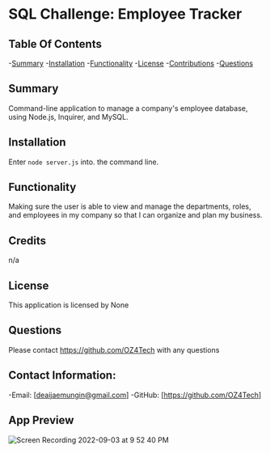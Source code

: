 # SQL Challenge: Employee Tracker

  ## Table Of Contents
-[Summary](#summary)
-[Installation](#installation)
-[Functionality](#functionality)
-[License](#license)
-[Contributions](#contributions)
-[Questions](#questions)

## Summary
Command-line application to manage a company's employee database, using Node.js, Inquirer, and MySQL.


## Installation
Enter `node server.js` into. the command line.

## Functionality
Making sure the user is able to view and manage the departments, roles, and employees in my company so that I can organize and plan my business.

## Credits
n/a

## License
This application is licensed by None

## Questions
Please contact https://github.com/OZ4Tech with any questions

## Contact Information:
-Email: [deaijaemungin@gmail.com]
-GitHub: [https://github.com/OZ4Tech]

## App Preview

![Screen Recording 2022-09-03 at 9 52 40 PM](https://user-images.githubusercontent.com/103383531/188294014-8c8aa74f-38a8-4d0f-8598-6ee16607edd7.gif)
